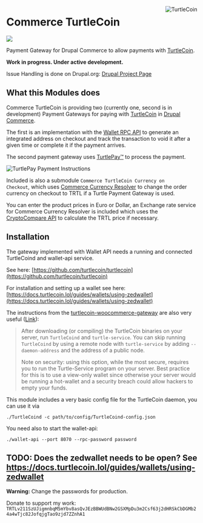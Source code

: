 [<img align="right" alt="TurtleCoin" src="https://raw.githubusercontent.com/turtlecoin/brand/master/logo/web/stacked/turtlecoin_stacked_color%402x.png">](https://turtlecoin.lol)

# Commerce TurtleCoin
[<img src="https://badge.turtlepay.io/">](https://turtlepay.io)

Payment Gateway for Drupal Commerce to allow payments with
[TurtleCoin](https://turtlecoin.lol).

**Work in progress. Under active development.**

Issue Handling is done on Drupal.org:
[Drupal Project Page](https://www.drupal.org/sandbox/daveiano/3029539)

## What this Modules does

Commerce TurtleCoin is providing two (currently one, second is in development)
Payment Gateways for paying with [TurtleCoin](https://turtlecoin.lol) in
[Drupal Commerce](https://www.drupal.org/project/commerce).

The first is an implementation with the
[Wallet RPC API](https://api-docs.turtlecoin.lol/?php#wallet-rpc-api)
to generate an integrated address on checkout and track the transaction
to void it after a given time or complete it if the payment arrives.

The second payment gateway uses [TurtlePay™](https://turtlepay.io/)
to process the payment.

<img align="center" alt="TurtlePay Payment Instructions" src="https://www.drupal.org/files/project-images/turtlepay-themed-payment-instructions.png">

Included is also a submodule <code>Commerce TurtleCoin Currency on Checkout</code>, which uses <a href="https://www.drupal.org/project/commerce_currency_resolver">Commerce Currency Resolver</a> to change the order currency on checkout to TRTL if a Turtle Payment Gateway is used.

You can enter the product prices in Euro or Dollar, an Exchange rate service for Commerce Currency Resolver is included which uses the <a href="https://min-api.cryptocompare.com/">CryptoCompare API</a> to calculate the TRTL price if necessary.

## Installation

The gateway implemented with Wallet API needs a running and connected
TurtleCoind and wallet-api service.

See here:
[https://github.com/turtlecoin/turtlecoin](https://github.com/turtlecoin/turtlecoin)

For installation and setting up a wallet see here:
[https://docs.turtlecoin.lol/guides/wallets/using-zedwallet](https://docs.turtlecoin.lol/guides/wallets/using-zedwallet)

The instructions from the
<a href="https://github.com/turtlecoin/turtlecoin-woocommerce-gateway#set-up-turtlecoin-daemon-and-turtle-service">
turtlecoin-woocommerce-gateway</a> are also very useful
([Link](https://github.com/turtlecoin/turtlecoin-woocommerce-gateway#set-up-turtlecoin-daemon-and-turtle-service)):

<blockquote>After downloading (or compiling) the TurtleCoin binaries on your
server, run <code>TurtleCoind</code> and <code>turtle-service</code>.
You can skip running <code>TurtleCoind</code> by using a remote node
with <code>turtle-service</code> by adding <code>--daemon-address</code>
and the address of a public node.

Note on security: using this option, while the most secure, requires you to run
the Turtle-Service program on your server. Best practice for this is to use a
view-only wallet since otherwise your server would be running a hot-wallet and
a security breach could allow hackers to empty your funds.</blockquote>
</blockquote>

This module includes a very basic config file for the TurtleCoin daemon,
you can use it via

`./TurtleCoind -c path/to/config/TurtleCoind-config.json`

You need also to start the wallet-api:

`./wallet-api --port 8070 --rpc-password password`

## TODO: Does the zedwallet needs to be open? See https://docs.turtlecoin.lol/guides/wallets/using-zedwallet

**Warning:** Change the passwords for production.

Donate to support my work:
`TRTLv211SzUJigmnbqM5mYbv8asQvJEzBBWUdBNw2GSXMpDu3m2Csf63j2dHRSkCbDGMb24a4wTjc82JofqjgTao9zjd7ZZnhA1`
